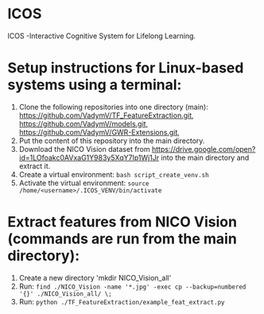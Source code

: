 # ICOS
ICOS -Interactive Cognitive System for Lifelong Learning.  

# Setup instructions for Linux-based systems using a terminal:

1. Clone the following repositories into one directory (main):
  https://github.com/VadymV/TF_FeatureExtraction.git,
  https://github.com/VadymV/models.git,
  https://github.com/VadymV/GWR-Extensions.git,
2. Put the content of this repository into the main directory.
3. Download the NICO Vision dataset from https://drive.google.com/open?id=1LOfoakc0AVxaG1Y983y5XqY7Ip1Wj1Jr 
into the main directory and extract it.
3. Create a virtual environment: `bash script_create_venv.sh`
4. Activate the virtual environment: `source /home/<username>/.ICOS_VENV/bin/activate`
  
# Extract features from NICO Vision (commands are run from the main directory):
1. Create a new directory 'mkdir NICO_Vision_all'
2. Run: `find ./NICO_Vision -name '*.jpg' -exec cp --backup=numbered '{}' ./NICO_Vision_all/ \;`
1. Run: `python ./TF_FeatureExtraction/example_feat_extract.py`

